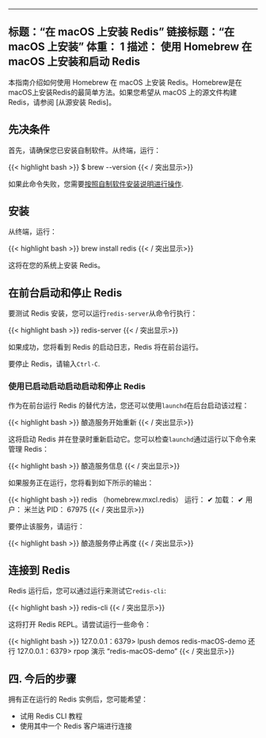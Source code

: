 ***

## 标题：“在 macOS 上安装 Redis”&#xA;链接标题：“在 macOS 上安装”&#xA;体重： 1&#xA;描述： 使用 Homebrew 在 macOS 上安装和启动 Redis

本指南介绍如何使用 Homebrew 在 macOS 上安装 Redis。Homebrew是在macOS上安装Redis的最简单方法。如果您希望从 macOS 上的源文件构建 Redis，请参阅 \[从源安装 Redis]。

## 先决条件

首先，请确保您已安装自制软件。从终端，运行：

{{< highlight bash >}}
$ brew --version
{{< / 突出显示>}}

如果此命令失败，您需要[按照自制软件安装说明进行操作](https://brew.sh/).

## 安装

从终端，运行：

{{< highlight bash >}}
brew install redis
{{< / 突出显示>}}

这将在您的系统上安装 Redis。

## 在前台启动和停止 Redis

要测试 Redis 安装，您可以运行`redis-server`从命令行执行：

{{< highlight bash >}}
redis-server
{{< / 突出显示>}}

如果成功，您将看到 Redis 的启动日志，Redis 将在前台运行。

要停止 Redis，请输入`Ctrl-C`.

### 使用已启动启动启动启动和停止 Redis

作为在前台运行 Redis 的替代方法，您还可以使用`launchd`在后台启动该过程：

{{< highlight bash >}}
酿造服务开始重新
{{< / 突出显示>}}

这将启动 Redis 并在登录时重新启动它。您可以检查`launchd`通过运行以下命令来管理 Redis：

{{< highlight bash >}}
酿造服务信息
{{< / 突出显示>}}

如果服务正在运行，您将看到如下所示的输出：

{{< highlight bash >}}
redis （homebrew.mxcl.redis）
运行： ✔
加载： ✔
用户： 米兰达
PID： 67975
{{< / 突出显示>}}

要停止该服务，请运行：

{{< highlight bash >}}
酿造服务停止再度
{{< / 突出显示>}}

## 连接到 Redis

Redis 运行后，您可以通过运行来测试它`redis-cli`:

{{< highlight bash >}}
redis-cli
{{< / 突出显示>}}

这将打开 Redis REPL。请尝试运行一些命令：

{{< highlight bash >}}
127.0.0.1：6379> lpush demos redis-macOS-demo
还行
127.0.0.1：6379> rpop 演示
“redis-macOS-demo”
{{< / 突出显示>}}

## 四. 今后的步骤

拥有正在运行的 Redis 实例后，您可能希望：

*   试用 Redis CLI 教程
*   使用其中一个 Redis 客户端进行连接
